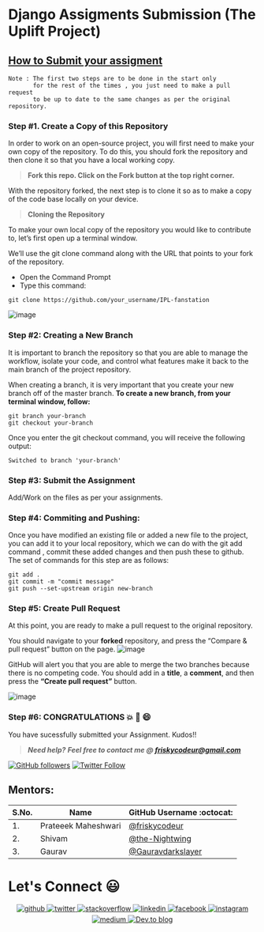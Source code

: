 # Django Assigments Submission (The Uplift Project)


## <u> How to Submit your assigment</u>

``` 
Note : The first two steps are to be done in the start only 
       for the rest of the times , you just need to make a pull request 
       to be up to date to the same changes as per the original repository. 
```

### Step #1. Create a Copy of this Repository
In order to work on an open-source project, you will first need to make your own copy of the repository. To do this, you should fork the repository and then clone it so that you have a local working copy.


> **Fork this repo. Click on the Fork button at the top right corner.**

With the repository forked, the next step is to clone it so as to make a copy of the code base locally on your device.

> **Cloning the Repository**

To make your own local copy of the repository you would like to contribute to, let’s first open up a terminal window.

We’ll use the git clone command along with the URL that points to your fork of the repository.

* Open the Command Prompt
* Type this command:

```
git clone https://github.com/your_username/IPL-fanstation
```
![image](https://user-images.githubusercontent.com/45481137/110900056-2bb2ca00-8328-11eb-9777-a18261732a9c.png)




### Step #2: Creating a New Branch
It is important to branch the repository so that you are able to manage the workflow, isolate your code, and control what features make it back to the main branch of the project repository.

When creating a branch, it is very important that you create your new branch off of the master branch. 
**To create a new branch, from your terminal window, follow:**


```
git branch your-branch
git checkout your-branch
```
Once you enter the git checkout command, you will receive the following output:

```
Switched to branch 'your-branch'
```


### Step #3: Submit the Assignment
Add/Work on the files as per your assignments.

### Step #4: Commiting and Pushing:
Once you have modified an existing file or added a new file to the project, you can add it to your local repository, which we can do with the git add command , commit these added changes and then push these to github. The set of commands for this step are as follows:

 ``` 
 git add .
 git commit -m "commit message"
 git push --set-upstream origin new-branch
 ```
### Step #5: Create Pull Request
At this point, you are ready to make a pull request to the original repository.

You should navigate to your **forked** repository, and press the “Compare & pull request” button on the page. 
![image](https://user-images.githubusercontent.com/45481137/110902288-a16c6500-832b-11eb-972b-82aafc78a8c7.png)


GitHub will alert you that you are able to merge the two branches because there is no competing code. You should add in a **title**, a **comment**, and then press the **“Create pull request”** button.

![image](https://user-images.githubusercontent.com/45481137/110902349-c4971480-832b-11eb-9582-16f8e9b92c47.png)

### Step #6: CONGRATULATIONS :boom: :clap: :smile:
You have sucessfully submitted your Assignment. Kudos!!

> **_Need help?_** 
> **_Feel free to contact me @ [friskycodeur@gmail.com](mailto:friskycodeur@gmail.com?Subject=RegardingAssigmentSubmission)_**  

[![GitHub followers](https://img.shields.io/github/followers/friskycodeur.svg?label=Follow%20@friskycodeur&style=social)](https://github.com/friskycodeur/) [![Twitter Follow](https://img.shields.io/twitter/follow/moodyarrow?style=social)](https://twitter.com/moodyarrow) 


## Mentors:

| S.No. | Name               |GitHub Username :octocat:                             |
| ----- | ------------------ |---------------------------------------------------- |
| 1.    | Prateeek Maheshwari        | [@friskycodeur](https://github.com/friskycodeur)           |
| 2.    | Shivam      | [@the-Nightwing](https://github.com/the-Nightwing)
| 3.    | Gaurav      | [@Gauravdarkslayer](https://github.com/Gauravdarkslayer)


  <!-- Connect with me -->

  <h1> Let's Connect 😃</h1>
<div>
<div align="center">
<a href="https://github.com/friskycodeur" target="_blank">
<img src=https://img.shields.io/badge/github-%2324292e.svg?&style=for-the-badge&logo=github&logoColor=white alt=github style="margin-bottom: 5px;" />
</a>
<a href="https://twitter.com/moodyarrow" target="_blank">
<img src=https://img.shields.io/badge/twitter-%2300acee.svg?&style=for-the-badge&logo=twitter&logoColor=white alt=twitter style="margin-bottom: 5px;" />
</a>
<a href="https://stackoverflow.com/users/14524669" target="_blank">
<img src=https://img.shields.io/badge/stackoverflow-%23F28032.svg?&style=for-the-badge&logo=stackoverflow&logoColor=white alt=stackoverflow style="margin-bottom: 5px;" />
</a>
<a href="https://linkedin.com/in/friskycodeur" target="_blank">
<img src=https://img.shields.io/badge/linkedin-%231E77B5.svg?&style=for-the-badge&logo=linkedin&logoColor=white alt=linkedin style="margin-bottom: 5px;" />
</a>
<a href="https://www.facebook.com/2310prateek/" target="_blank">
<img src=https://img.shields.io/badge/facebook-%232E87FB.svg?&style=for-the-badge&logo=facebook&logoColor=white alt=facebook style="margin-bottom: 5px;" />
</a>
<a href="https://instagram.com/friskycodeur" target="_blank">
<img src=https://img.shields.io/badge/instagram-%23000000.svg?&style=for-the-badge&logo=instagram&logoColor=white alt=instagram style="margin-bottom: 5px;" />
</a>
<a href="https://medium.com/@friskycodeur" target="_blank">
<img src=https://img.shields.io/badge/medium-%23292929.svg?&style=for-the-badge&logo=medium&logoColor=white alt=medium style="margin-bottom: 5px;" />
</a>  
<a href="https://dev.to/friskycodeur" target="_blank">
<img alt="Dev.to blog" src=https://img.shields.io/badge/dev.to-0A0A0A?style=for-the-badge&logo=dev.to&logoColor=white alt=medium style="margin-bottom: 5px;"/ >
</a> 
</div>
